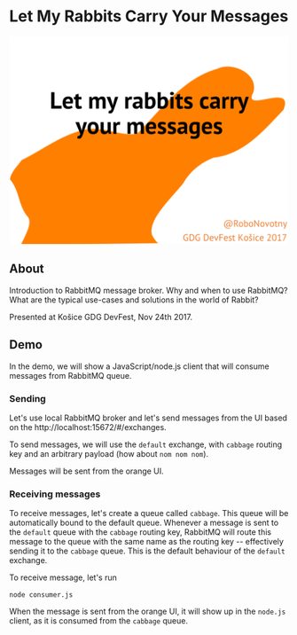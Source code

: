 Let My Rabbits Carry Your Messages
==================================

![First Slide Thumbnail](thumbnail.png)

About
-----

Introduction to RabbitMQ message
broker. Why and when to use RabbitMQ?
What are the typical use-cases
and solutions in the world of Rabbit?

Presented at Košice GDG DevFest, Nov 24th 2017.

Demo
----
In the demo, we will show a JavaScript/node.js
client that will consume messages from RabbitMQ
queue.

### Sending
Let's use local RabbitMQ broker and let's
send messages from the UI based on the
http://localhost:15672/#/exchanges.

To send messages, we will use the `default`
exchange, with `cabbage` routing key
and an arbitrary payload (how about `nom nom nom`).

Messages will be sent from the orange UI.

### Receiving messages
To receive messages, let's create a queue
called `cabbage`. This queue will be automatically
bound to the default queue. Whenever
a message is sent to the `default` queue
with the `cabbage` routing key, RabbitMQ
will route this message to the queue
with the same name as the routing key -- 
effectively sending it to the `cabbage`
queue. This is the default behaviour
of the `default` exchange.

To receive message, let's run

	node consumer.js
	
When the message is sent from the orange
UI, it will show up in the `node.js`
client, as it is consumed from the `cabbage`
queue.	